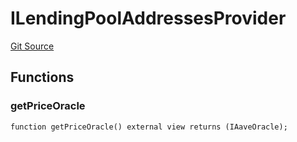 # ILendingPoolAddressesProvider
[Git Source](https://github.com/larrythecucumber321/protocol/blob/3222eb21fbb20ddd3d3fa2233072dfa96ea3e340/contracts/plugins/mocks/AaveLendingPoolMock.sol)


## Functions
### getPriceOracle


```solidity
function getPriceOracle() external view returns (IAaveOracle);
```

